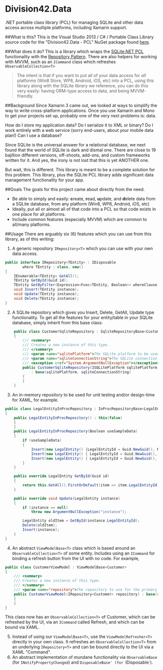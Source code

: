 Division42.Data
===============
.NET portable class library (PCL) for managing SQLite and other data access across multiple platforms, including Xamarin support.

##What is this?
This is the Visual Studio 2013 / C# / Portable Class Library source code for the "Division42.Data - PCL" NuGet package found [here](http://todo).

##What does it do?
This is a library which wraps the [SQLite.NET PCL](https://www.nuget.org/packages/SQLite.Net-PCL/) functionality with the [Repository Pattern](http://www.remondo.net/repository-pattern-example-csharp/). There are also helpers for working with MVVM, such as an `ICommand` class which refreshes `ObservableCollection<T>`

>The intent is that if you want to put all of your data access for *all* platforms (Win8 Store, WP8, Android, iOS, etc) into a PCL, using this library along with the SQLite library we reference, you can do this very easily: having ORM-type access to data, and being MVVM-friendly.

##Background
Since Xamarin 3 came out, we looked at ways to simplify the way to write cross-platform applications. Once you use Xamarin and Mono to get your projects set up, probably one of the very next problems is: data.

How do I store my application data? Do I serialize it to XML or binary? Do I work entirely with a web service (sorry end-users, about your mobile data plan!) Can I use a database?

Since SQLite is the universal answer for a relational database, we next found that the world of SQLite is dark and dismal one. There are close to 19 bajillion different versions, off-shoots, add-ons, and custom frameworks written for it. And yes, the irony is not lost that this is yet ANOTHER one.

But wait, this is different. This library is meant to be a complete solution for this problem. This library, plus the SQLite PCL library adds significant data management functionality for your app.

##Goals
The goals for this project came about directly from the need.

* Be able to simply and easily: **c**reate, **r**ead, **u**pdate, and **d**elete data from a SQLite database, from any platform (Win8, WP8, Android, iOS, etc)
* Ideally, put all or almost all of that code into a PCL so that code exists in one place for all platforms.
* Include common features (especially MVVM) which are common to all/many platforms.

##Usage
There are arguably six (6) features which you can use from this library, as of this writing:

1. A generic repository `IRepository<T>` which you can use with your own data access. 
```C#
public interface IRepository<TEntity> : IDisposable
        where TEntity : class, new()
{
    IEnumerable<TEntity> GetAll();
    TEntity GetById(Guid id);
    TEntity GetByFilter(Expression<Func<TEntity, Boolean>> whereClause);
    void Insert(TEntity instance);
    void Update(TEntity instance);
    void Delete(TEntity instance);
}
```
2. A SQLite repository which gives you Insert, Delete, GetAll, Update type functionality. To get all the features for your entity/table in your SQLite database, simply inherit from this base class: 
```C#
    public class CustomerSqliteRepository : SqliteRepositoryBase<Customer>
    {
        /// <summary>
        /// Creates a new instance of this type.
        /// </summary>
        /// <param name="sqlitePlatform">The SQLite platform to be used by the SQLite PCL library.</param>
        /// <param name="sqliteConnectionString">The SQLite connection string to be used by the SQLite PCL library.</param>
        /// <exception cref="System.ArgumentNullException"></exception>
        public CustomerSqliteRepository(ISQLitePlatform sqlitePlatform, SQLiteConnectionString sqliteConnectionString)
            : base(sqlitePlatform, sqliteConnectionString)
        {
        }
    }
```
3. An in-memory repository to be used for unit testing and/or design-time for XAML, for example.
```C#
public class LegalEntityInProcRepository : InProcRepositoryBase<LegalEntity>, ILegalEntityRepository
{
    public LegalEntityInProcRepository() : this(false)
    {
    }
    public LegalEntityInProcRepository(Boolean useSampleData)
    {
        if (useSampleData)
        {
            Insert(new LegalEntity() {LegalEntityId = Guid.NewGuid(), Name = "ABC Company"});
            Insert(new LegalEntity() { LegalEntityId = Guid.NewGuid(), Name = "Company, Inc." });
            Insert(new LegalEntity() { LegalEntityId = Guid.NewGuid(), Name = "Liabilities Limited, LLC" });
        }
    }

    public override LegalEntity GetById(Guid id)
    {
        return this.GetAll().FirstOrDefault(item => item.LegalEntityId.Equals(id));
    }

    public override void Update(LegalEntity instance)
    {
        if (instance == null)
            throw new ArgumentNullException("instance");

        LegalEntity oldItem = GetById(instance.LegalEntityId);
        Delete(oldItem);
        Insert(instance);
    }
}
```
4. An abstract `ViewModelBase<T>` class which is based around an `ObservableCollection<T>` of some entity. Includes using an `ICommand` for binding a refresh button from the UI with no code. For example, 
```C#
public class CustomerViewModel : ViewModelBase<Customer>
{
    /// <summary>
    /// Creates a new instance of this type.
    /// </summary>
    /// <param name="repository">The repository to use for the primary data type.</param>
    public CustomerViewModel(IRepository<Customer> repository) : base(repository)
    {
    }
}
```
This class now has an `ObservableCollection<T>` of Customer, which can be refreshed by the UI, via an `ICommand` called Refresh, and which can be bound via XAML.

5. Instead of using our `ViewModelBase<T>`, use the `ViewModelRefresher<T>` directly in your own class. It refreshes an `ObservableCollection<T>` from an underlying `IRepository<T>` and can be bound directly to the UI via a XAML "Command".
6. An abstract implementation of mundane functionality via `ObservableBase` (for `INotifyPropertyChanged`) and `DisposableBase' (for `IDisposable`).
